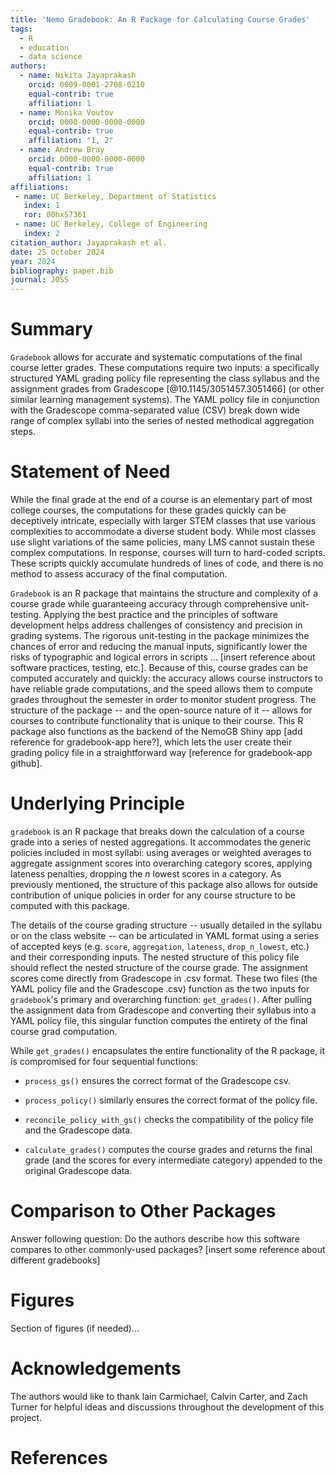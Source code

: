 ```yaml
---
title: 'Nemo Gradebook: An R Package for Calculating Course Grades'
tags:
  - R
  - education
  - data science
authors:
  - name: Nikita Jayaprakash
    orcid: 0009-0001-2708-0210
    equal-contrib: true
    affiliation: 1
  - name: Monika Voutov
    orcid: 0000-0000-0000-0000
    equal-contrib: true
    affiliation: "1, 2"
  - name: Andrew Bray
    orcid: 0000-0000-0000-0000
    equal-contrib: true
    affiliation: 1
affiliations:
 - name: UC Berkeley, Department of Statistics
   index: 1
   ror: 00hx57361
 - name: UC Berkeley, College of Engineering
   index: 2
citation_author: Jayaprakash et al.
date: 25 October 2024
year: 2024
bibliography: paper.bib
journal: JOSS
---
```


# Summary

`Gradebook` allows for accurate and systematic computations of the final course letter grades. These computations require two inputs: a specifically structured YAML grading policy file representing the class syllabus and the assignment grades from Gradescope [@10.1145/3051457.3051466] (or other similar learning management systems). 
The YAML policy file in conjunction with the Gradescope comma-separated value (CSV) break down wide range of complex syllabi into the series of nested methodical aggregation steps. 

# Statement of Need

While the final grade at the end of a course is an elementary part of most college courses, the computations for these grades quickly can be deceptively intricate, especially with larger STEM classes that use various complexities to accommodate a diverse student body. While most classes use slight variations of the same policies, many LMS cannot sustain these complex computations. In response, courses will turn to hard-coded scripts. These scripts quickly accumulate hundreds of lines of code, and there is no method to assess accuracy of the final computation. 

`Gradebook` is an R package that maintains the structure and complexity of a course grade while guaranteeing accuracy through comprehensive unit-testing. Applying the best practice and the principles of software development helps address challenges of consistency and precision in grading systems. The rigorous unit-testing in the package minimizes the chances of error and reducing the manual inputs, significantly lower the risks of typographic and logical errors in scripts ... [insert reference about software practices, testing, etc.]. Because of this, course grades can be computed accurately and quickly: the accuracy allows course instructors to have reliable grade computations, and the speed allows them to compute grades throughout the semester in order to monitor student progress. The structure of the package -- and the open-source nature of it -- allows for courses to contribute functionality that is unique to their course. This R package also functions as the backend of the NemoGB Shiny app [add reference for gradebook-app here?], which lets the user create their grading policy file in a straightforward way [reference for gradebook-app github]. 


# Underlying Principle

`gradebook` is an R package that breaks down the calculation of a course grade into a series of nested aggregations. It accommodates the generic policies included in most syllabi: using averages or weighted averages to aggregate assignment scores into overarching category scores, applying lateness penalties, dropping the *n* lowest scores in a category. As previously mentioned, the structure of this package also allows for outside contribution of unique policies in order for any course structure to be computed with this package.

The details of the course grading structure -- usually detailed in the syllabu or on the class website -- can be articulated in YAML format using a series of accepted keys (e.g. `score`, `aggregation`, `lateness`, `drop_n_lowest`, etc.) and their corresponding inputs. The nested structure of this policy file should reflect the nested structure of the course grade. The assignment scores come directly from Gradescope in .csv format. These two files (the YAML policy file and the Gradescope .csv) function as the two inputs for `gradebook`'s primary and overarching function: `get_grades()`. After pulling the assignment data from Gradescope and converting their syllabus into a YAML policy file, this singular function computes the entirety of the final course grad computation.

While `get_grades()` encapsulates the entire functionality of the R package, it is compromised for four sequential functions:

-   `process_gs()` ensures the correct format of the Gradescope csv.

-   `process_policy()` similarly ensures the correct format of the policy file.

-   `reconcile_policy_with_gs()` checks the compatibility of the policy file and the Gradescope data.

-   `calculate_grades()` computes the course grades and returns the final grade (and the scores for every intermediate category) appended to the original Gradescope data.


# Comparison to Other Packages

Answer following question:  Do the authors describe how this software compares to other commonly-used packages?
[insert some reference about different gradebooks]

# Figures

Section of figures (if needed)...

# Acknowledgements

The authors would like to thank lain Carmichael, Calvin Carter, and Zach Turner for helpful ideas and discussions throughout the development of this project.

# References

